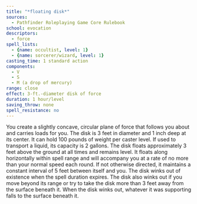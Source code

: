 ```yaml
---
title: "*floating disk*"
sources:
  - Pathfinder Roleplaying Game Core Rulebook
school: evocation
descriptors:
  - force
spell_lists:
  - {name: occultist, level: 1}
  - {name: sorcerer/wizard, level: 1}
casting_time: 1 standard action
components:
  - V
  - S
  - M (a drop of mercury)
range: close
effect: 3-ft.-diameter disk of force
duration: 1 hour/level
saving_throw: none
spell_resistance: no
---
```


You create a slightly concave, circular plane of force that follows you about and carries loads for you. The disk is 3 feet in diameter and 1 inch deep at its center. It can hold 100 pounds of weight per caster level. If used to transport a liquid, its capacity is 2 gallons. The disk floats approximately 3 feet above the ground at all times and remains level. It floats along horizontally within spell range and will accompany you at a rate of no more than your normal speed each round. If not otherwise directed, it maintains a constant interval of 5 feet between itself and you. The disk winks out of existence when the spell duration expires. The disk also winks out if you move beyond its range or try to take the disk more than 3 feet away from the surface beneath it. When the disk winks out, whatever it was supporting falls to the surface beneath it.

